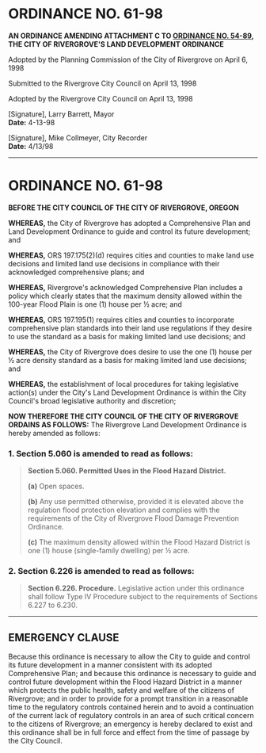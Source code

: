 # ORDINANCE NO. 61-98

**AN ORDINANCE AMENDING ATTACHMENT C TO [ORDINANCE NO. 54-89](../ordinances/1989-Ord-54-89C-Land-Development.md), THE CITY OF RIVERGROVE'S LAND DEVELOPMENT ORDINANCE**

Adopted by the Planning Commission of the City of Rivergrove on <span class="form-field-filled" data-tooltip="Field filled in on source doc">April 6, 1998</span>

Submitted to the Rivergrove City Council on <span class="form-field-filled" data-tooltip="Field filled in on source doc">April 13, 1998</span>

Adopted by the Rivergrove City Council on <span class="form-field-filled" data-tooltip="Field filled in on source doc">April 13, 1998</span>

[Signature], Larry Barrett, Mayor  
**Date:** <span class="form-field-filled" data-tooltip="Field filled in on source doc">4-13-98</span>

[Signature], Mike Collmeyer, City Recorder  
**Date:** <span class="form-field-filled" data-tooltip="Field filled in on source doc">4/13/98</span>

---

# ORDINANCE NO. 61-98

**BEFORE THE CITY COUNCIL OF THE CITY OF RIVERGROVE, OREGON**

**WHEREAS,** the City of Rivergrove has adopted a Comprehensive Plan and Land Development Ordinance to guide and control its future development; and

**WHEREAS,** ORS 197.175(2)(d) requires cities and counties to make land use decisions and limited land use decisions in compliance with their acknowledged comprehensive plans; and

**WHEREAS,** Rivergrove's acknowledged Comprehensive Plan includes a policy which clearly states that the maximum density allowed within the 100-year Flood Plain is one (1) house per ½ acre; and

**WHEREAS,** ORS 197.195(1) requires cities and counties to incorporate comprehensive plan standards into their land use regulations if they desire to use the standard as a basis for making limited land use decisions; and

**WHEREAS,** the City of Rivergrove does desire to use the one (1) house per ½ acre density standard as a basis for making limited land use decisions; and

**WHEREAS,** the establishment of local procedures for taking legislative action(s) under the City's Land Development Ordinance is within the City Council's broad legislative authority and discretion;

**NOW THEREFORE THE CITY COUNCIL OF THE CITY OF RIVERGROVE ORDAINS AS FOLLOWS:** The Rivergrove Land Development Ordinance is hereby amended as follows:

### 1. Section 5.060 is amended to read as follows:

> **Section 5.060. Permitted Uses in the Flood Hazard District.**
>
> **(a)** Open spaces.
>
> **(b)** Any use permitted otherwise, provided it is elevated above the regulation flood protection elevation and complies with the requirements of the City of Rivergrove Flood Damage Prevention Ordinance.
>
> **(c)** The maximum density allowed within the Flood Hazard District is one (1) house (single-family dwelling) per ½ acre.

### 2. Section 6.226 is amended to read as follows:

> **Section 6.226. Procedure.** Legislative action under this ordinance shall follow Type IV Procedure subject to the requirements of Sections 6.227 to 6.230.

---

## EMERGENCY CLAUSE

Because this ordinance is necessary to allow the City to guide and control its future development in a manner consistent with its adopted Comprehensive Plan; and because this ordinance is necessary to guide and control future development within the Flood Hazard District in a manner which protects the public health, safety and welfare of the citizens of Rivergrove; and in order to provide for a prompt transition in a reasonable time to the regulatory controls contained herein and to avoid a continuation of the current lack of regulatory controls in an area of such critical concern to the citizens of Rivergrove; an emergency is hereby declared to exist and this ordinance shall be in full force and effect from the time of passage by the City Council.
